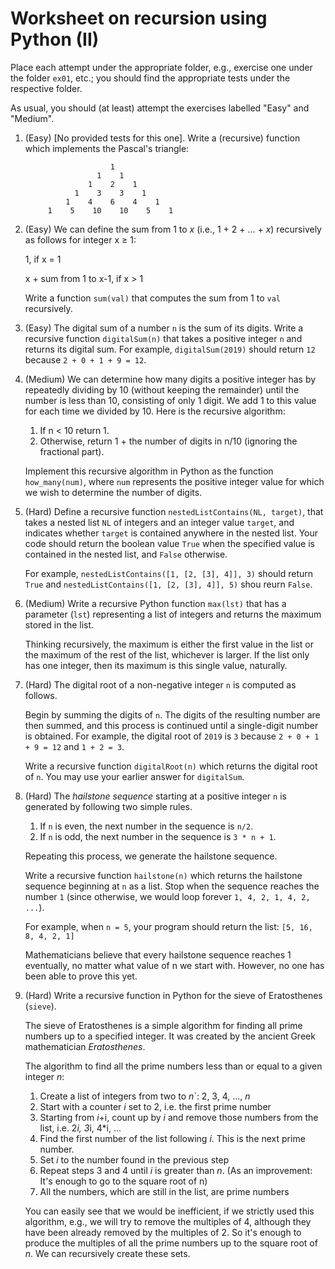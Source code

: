 # Worksheet on recursion using Python (II)

Place each attempt under the appropriate folder, e.g., exercise one under the folder `ex01`, etc.; you should find the appropriate tests under the respective folder.


As usual, you should (at least) attempt the exercises labelled "Easy" and "Medium". 

1. (Easy) [No provided tests for this one].
	Write a (recursive) function which implements the Pascal's triangle:
	```	
				       1
			        1    1
		          1    2    1
		       1    3    3    1
		     1    4    6    4    1
		 1    5    10    10    5    1

	```	

1. (Easy) We can define the sum from 1 to *x* (i.e., 1 + 2 + ... + *x*) recursively as follows for integer x ≥ 1:

	1, if x = 1 
	
	x + sum from 1 to x-1, if x > 1
	
	Write a function `sum(val)` that computes the sum from 1 to `val` recursively.
	
1. (Easy) The digital sum of a number `n` is the sum of its digits. 
	Write a recursive function `digitalSum(n)` that takes a positive integer `n` and returns its digital sum. 
	For example, `digitalSum(2019)` should return `12` because `2 + 0 + 1 + 9 = 12`.

1. (Medium) We can determine how many digits a positive integer has by repeatedly dividing by 10 
	(without keeping the remainder) until the number is less than 10, consisting of only 1 digit. 
	We add 1 to this value for each time we divided by 10. Here is the recursive algorithm:
		
	1. If n < 10 return 1.
	2. Otherwise, return 1 + the number of digits in
         n/10 (ignoring the fractional part).
    
	Implement this recursive algorithm in Python as the function `how_many(num)`, where `num` represents the positive
	integer value for which we wish to determine the number of digits.

1. (Hard) Define a recursive function `nestedListContains(NL, target)`, that takes a nested list `NL` of 
	integers and an integer value `target`, and indicates whether `target` is contained anywhere in the nested list. 
	Your code should return the boolean value `True` when the specified value is contained in the nested list, 
	and `False` otherwise.
	
	For example, `nestedListContains([1, [2, [3], 4]], 3)` should return `True` and 
	`nestedListContains([1, [2, [3], 4]], 5)` shou reurn `False`.


1. (Medium) Write a recursive Python function `max(lst)` that has a parameter (`lst`) 
	representing a list of integers and returns the maximum stored in the list. 

	Thinking recursively, the maximum is either the first value in the list or the maximum 
	of the rest of the list, whichever is larger. If the list only has one integer, 
	then its maximum is this single value, naturally.
	
1. (Hard) The digital root of a non-negative integer `n` is computed as follows. 

	Begin by summing the digits of `n`. The digits of the resulting number are then summed, and this process 
	is continued until a single-digit number is obtained. For example, the digital root of `2019` is `3` because
	`2 + 0 + 1 + 9 = 12` and `1 + 2 = 3`. 
	
	Write a recursive function `digitalRoot(n)` which returns the digital root of `n`.
	You may use your earlier answer for `digitalSum`.

1. (Hard) The *hailstone sequence* starting at a positive integer `n` is generated by following two simple rules. 

	1. If `n` is even, the next number in the sequence is `n/2`. 
	2. If `n` is odd, the next number in the sequence is `3 * n + 1`. 
	
	Repeating this process, we generate the hailstone sequence. 
	
	Write a recursive function `hailstone(n)` which returns the hailstone sequence beginning at `n` as a list. 
	Stop when the sequence reaches the number `1` (since otherwise, we would loop forever `1, 4, 2, 1, 4, 2, ...`).
	
	For example, when `n = 5`, your program should return the list: `[5, 16, 8, 4, 2, 1]`
	
	Mathematicians believe that every hailstone sequence reaches 1 eventually, no matter what value of n we start 
	with. However, no one has been able to prove this yet.
	
1. (Hard) Write a recursive function in Python for the sieve of Eratosthenes (`sieve`).
	
	The sieve of Eratosthenes is a simple algorithm for finding all prime numbers up to a specified integer. 
	It was created by the ancient Greek mathematician *Eratosthenes*. 

	The algorithm to find all the prime numbers less than or equal to a given integer *n*:

	1. Create a list of integers from two to *n*`: 2, 3, 4, ..., *n*
	2. Start with a counter *i* set to 2, i.e. the first prime number
	3. Starting from *i*+i, count up by *i* and remove those numbers from the list, i.e. 2*i, 3*i, 4*i, ...
	4. Find the first number of the list following *i*. This is the next prime number.
	5. Set *i* to the number found in the previous step
	6. Repeat steps 3 and 4 until *i* is greater than *n*. 
		(As an improvement: It's enough to go to the square root of n)
	7. All the numbers, which are still in the list, are prime numbers

	You can easily see that we would be inefficient, if we strictly used this algorithm, e.g., 
	we will try to remove the multiples of 4, although they have been already removed by the multiples of 2. 
	So it's enough to produce the multiples of all the prime numbers up to the square root of *n*. 
	We can recursively create these sets. 
